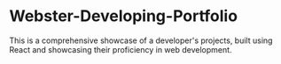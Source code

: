 # Webster-Developing-Portfolio
This is a comprehensive showcase of a developer's projects, built using React and showcasing their proficiency in web development.
